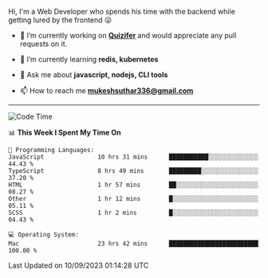 Hi, I'm a Web Developer who spends his time with the backend while getting lured by the frontend 😜

- 🔭 I’m currently working on **[Quizifer](https://github.com/SutharMukesh/Quizifer/)** and would appreciate any pull requests on it.

- 🌱 I’m currently learning **redis, kubernetes**

- 💬 Ask me about **javascript, nodejs, CLI tools**

- 📫 How to reach me **mukeshsuthar336@gmail.com**

---
<!--START_SECTION:waka-->
![Code Time](http://img.shields.io/badge/Code%20Time-2%2C506%20hrs%2032%20mins-blue)

📊 **This Week I Spent My Time On** 

```text
💬 Programming Languages: 
JavaScript               10 hrs 31 mins      ███████████░░░░░░░░░░░░░░   44.43 % 
TypeScript               8 hrs 49 mins       █████████░░░░░░░░░░░░░░░░   37.20 % 
HTML                     1 hr 57 mins        ██░░░░░░░░░░░░░░░░░░░░░░░   08.27 % 
Other                    1 hr 12 mins        █░░░░░░░░░░░░░░░░░░░░░░░░   05.11 % 
SCSS                     1 hr 2 mins         █░░░░░░░░░░░░░░░░░░░░░░░░   04.43 % 

💻 Operating System: 
Mac                      23 hrs 42 mins      █████████████████████████   100.00 % 
```


 Last Updated on 10/09/2023 01:14:28 UTC
<!--END_SECTION:waka-->

